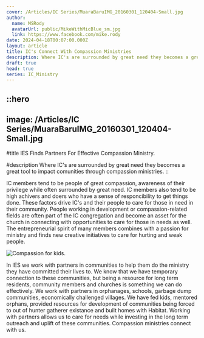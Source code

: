 ```yaml
---
cover: /Articles/IC Series/MuaraBaruIMG_20160301_120404-Small.jpg
author:
  name: MSRody
  avatarUrl: public/MikeWithMicBlue_sm.jpg
  link: https://www.facebook.com/mike.rody
date: 2024-04-18T00:07:00.000Z
layout: article
title: IC's Connect With Compassion Ministries
description: Where IC's are surrounded by great need they becomes a great tool to impact comunities through compassion ministries.
draft: true
head: true
series: IC_Ministry
---
```


::hero
---
image: /Articles/IC Series/MuaraBaruIMG_20160301_120404-Small.jpg
---
#title
IES Finds Partners For Effective Compassion Ministry.

#description
Where IC's are surrounded by great need they becomes a great tool to impact comunities through compassion ministries.
::

IC members tend to be people of great compassion, awareness of their privilege while often surrounded by great need. IC members also tend to be high achivers and doers who have a sense of responcibility to get things done. These factors drive IC's and their people to care for those in need in their community. People working in development or compassion-related fields are often part of the IC congregation and become an asset for the church in connecting with opportunities to care for those in needs as well. The entrepreneurial spirit of many members combines with a passion for ministry and finds new creative initiatives to care for hurting and weak people.

![Compassion for kids.](/Articles/IC%20Series/compassion%2020161012_113725-sm.jpg)

In IES we work with partners in communities to help them do the ministry they have committed their lives to. We know that we have temporary connection to these communities, but being a resource for long term residents, community members and churches is something we can do effectively. We work with partners in orphanages, schools, garbage dump communities, economically challenged villages. We have fed kids, mentored orphans, provided resources for development of communities being forced to  out of hunter gatherer existance and built homes with Habitat. Working with partners allows us to care for needs while investing in the long term outreach and uplift of these communities. Compassion ministries connect with us.
